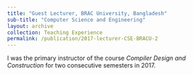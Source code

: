 ```yaml
---
title: "Guest Lecturer, BRAC University, Bangladesh"
sub-title: "Computer Science and Engineering"
layout: archive
collection: Teaching Experience
permalink: /publication/2017-lecturer-CSE-BRACU-2
---
```


I was the primary instructor of the course *Compiler Design and Construction* for two consecutive semesters in 2017.
